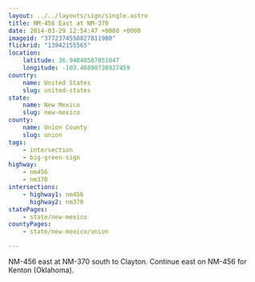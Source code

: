 ```yaml
---
layout: ../../layouts/sign/single.astro
title: NM-456 East at NM-370
date: 2014-03-29 12:54:47 +0000 +0000
imageid: "3772374550827811980"
flickrid: "13942155565"
location:
    latitude: 36.94848587051047
    longitude: -103.46890738927459
country:
    name: United States
    slug: united-states
state:
    name: New Mexico
    slug: new-mexico
county:
    name: Union County
    slug: union
tags:
    - intersection
    - big-green-sign
highway:
    - nm456
    - nm370
intersections:
    - highway1: nm456
      highway2: nm370
statePages:
    - state/new-mexico
countyPages:
    - state/new-mexico/union

---
```

NM-456 east at NM-370 south to Clayton.  Continue east on NM-456 for Kenton (Oklahoma).